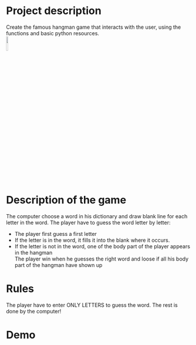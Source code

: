 # Project description
Create the famous hangman game that interacts with the user, using the functions and basic python resources.\
<img src="https://images-eu.ssl-images-amazon.com/images/I/81xt2%2BPD0IL.png" width="10%" height="10%">

# Description of the game
The computer choose a word in his dictionary and draw blank line for each letter in the word.
The player have to guess the word letter by letter:
- The player first guess a first letter 
- If the letter is in the word, it fills it into the blank where it occurs.
- If the letter is not in the word, one of the body part of the player appears in the hangman\
The player win when he guesses the right word and loose if all his body part of the hangman have shown up 

# Rules
The player have to enter ONLY LETTERS to guess the word.
The rest is done by the computer!

# Demo 
